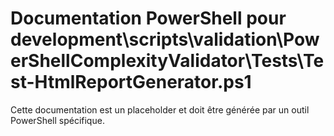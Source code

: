 # Documentation PowerShell pour development\scripts\validation\PowerShellComplexityValidator\Tests\Test-HtmlReportGenerator.ps1

Cette documentation est un placeholder et doit être générée par un outil PowerShell spécifique.

